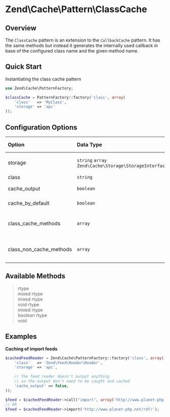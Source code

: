 # Zend\\Cache\\Pattern\\ClassCache

## Overview

The `ClassCache` pattern is an extension to the `CallbackCache` pattern. It has the same methods but
instead it generates the internally used callback in base of the configured class name and the given
method name.

## Quick Start

Instantiating the class cache pattern

```php
use Zend\Cache\PatternFactory;

$classCache = PatternFactory::factory('class', array(
    'class'   => 'MyClass',
    'storage' => 'apc'
));
```

## Configuration Options

<table>
<colgroup>
<col width="14%" />
<col width="36%" />
<col width="8%" />
<col width="39%" />
</colgroup>
<thead>
<tr class="header">
<th align="left">Option</th>
<th align="left">Data Type</th>
<th align="left">Default Value</th>
<th align="left">Description</th>
</tr>
</thead>
<tbody>
<tr class="odd">
<td align="left">storage</td>
<td align="left"><code>string</code> <code>array</code>
<code>Zend\Cache\Storage\StorageInterface</code></td>
<td align="left">&lt;none&gt;</td>
<td align="left">The storage to write/read cached data</td>
</tr>
<tr class="even">
<td align="left">class</td>
<td align="left"><code>string</code></td>
<td align="left">&lt;none&gt;</td>
<td align="left">The class name</td>
</tr>
<tr class="odd">
<td align="left">cache_output</td>
<td align="left"><code>boolean</code></td>
<td align="left"><code>true</code></td>
<td align="left">Cache output of callback</td>
</tr>
<tr class="even">
<td align="left">cache_by_default</td>
<td align="left"><code>boolean</code></td>
<td align="left"><code>true</code></td>
<td align="left">Cache method calls by default</td>
</tr>
<tr class="odd">
<td align="left">class_cache_methods</td>
<td align="left"><code>array</code></td>
<td align="left"><code>[]</code></td>
<td align="left">List of methods to cache (If <code>cache_by_default</code> is disabled)</td>
</tr>
<tr class="even">
<td align="left">class_non_cache_methods</td>
<td align="left"><code>array</code></td>
<td align="left"><code>[]</code></td>
<td align="left">List of methods to no-cache (If <code>cache_by_default</code> is enabled)</td>
</tr>
</tbody>
</table>

## Available Methods

> rtype  
mixed
rtype  
mixed
rtype  
void
rtype  
mixed
rtype  
boolean
rtype  
void
## Examples

**Caching of import feeds**

```php
$cachedFeedReader = Zend\Cache\PatternFactory::factory('class', array(
    'class'   => 'Zend\Feed\Reader\Reader',
    'storage' => 'apc',

    // The feed reader doesn't output anything
    // so the output don't need to be caught and cached
    'cache_output' => false,
));

$feed = $cachedFeedReader->call("import", array('http://www.planet-php.net/rdf/'));
// OR
$feed = $cachedFeedReader->import('http://www.planet-php.net/rdf/');
```
